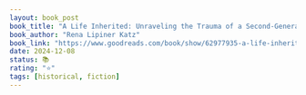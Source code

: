 ```yaml
---
layout: book_post
book_title: "A Life Inherited: Unraveling the Trauma of a Second-Generation Holocaust Survivor (Book Group)"
book_author: "Rena Lipiner Katz"
book_link: "https://www.goodreads.com/book/show/62977935-a-life-inherited"
date: 2024-12-08
status: 📚
rating: "⭐️"
tags: [historical, fiction]
---
```

